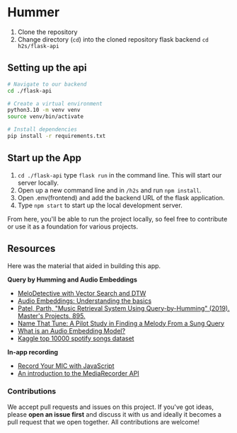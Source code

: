 # Hummer

1. Clone the repository
2. Change directory (`cd`) into the cloned repository flask backend `cd h2s/flask-api`

## Setting up the api

```bash
# Navigate to our backend
cd ./flask-api

# Create a virtual environment
python3.10 -m venv venv
source venv/bin/activate

# Install dependencies
pip install -r requirements.txt

```

## Start up the App

1. `cd ./flask-api` type `flask run` in the command line. This will start our server locally.
2. Open up a new command line and in `/h2s` and run `npm install`.
3. Open .env(frontend) and add the backend URL of the flask application.
4. Type `npm start` to start up the local development server.

From here, you'll be able to run the project locally, so feel free to contribute or use it as a foundation for various projects.

## Resources

Here was the material that aided in building this app.

**Query by Humming and Audio Embeddings**

- [MeloDetective with Vector Search and DTW](https://medium.com/@stannor/shazam-for-melodies-how-i-built-melodetective-with-vector-search-and-dtw-7185f54dcb56)
- [Audio Embeddings: Understanding the basics](https://dev.to/josethz00/audio-embeddings-understanding-the-basics-4pc1)
- [Patel, Parth, "Music Retrieval System Using Query-by-Humming" (2019). Master's Projects. 895.](https://doi.org/10.31979/etd.mh97-77wx)
- [Name That Tune: A Pilot Study in Finding a Melody From
  a Sung Query](https://deepblue.lib.umich.edu/bitstream/handle/2027.42/35292/10373_ftp.pdf?sequence=1)
- [What is an Audio Embedding Model?](https://huggingface.co/blog/cappuch/audio-embedding-wtf)
- [Kaggle top 10000 spotify songs dataset](https://www.kaggle.com/datasets/joebeachcapital/top-10000-spotify-songs-1960-now/data)

**In-app recording**

- [Record Your MIC with JavaScript](https://www.youtube.com/watch?v=3OnMBtOyGkY)
- [An introduction to the MediaRecorder API](https://www.twilio.com/en-us/blog/mediastream-recording-api)

### Contributions

We accept pull requests and issues on this project. If you've got ideas, please **open an issue first** and discuss it with us and ideally it becomes a pull request that we open together. All contributions are welcome!
